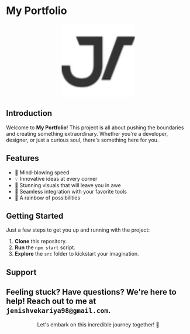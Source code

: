 # My Portfolio

<p align="center">
  <img src="/src/assets/fav1.png" alt="Project Logo" width="200" height="200">
</p>

## Introduction

Welcome to **My Portfolio**! This project is all about pushing the boundaries and creating something extraordinary. Whether you're a developer, designer, or just a curious soul, there's something here for you.

## Features

- 🚀 Mind-blowing speed
- 💡 Innovative ideas at every corner
- 🎨 Stunning visuals that will leave you in awe
- 🧩 Seamless integration with your favorite tools
- 🌈 A rainbow of possibilities

## Getting Started

Just a few steps to get you up and running with the project:

1. **Clone** this repository.
2. **Run** the `npm start` script.
3. **Explore** the `src` folder to kickstart your imagination.

## Support

Feeling stuck? Have questions? We're here to help! Reach out to me at `jenishvekariya98@gmail.com`.
---

<p align="center">
  Let's embark on this incredible journey together! 🌟
</p>
